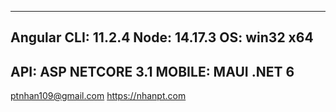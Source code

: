 -------------------------------
Angular CLI: 11.2.4
Node: 14.17.3
OS: win32 x64
-------------------------------
API: ASP NETCORE 3.1
MOBILE: MAUI .NET 6
-------------------------------
ptnhan109@gmail.com
https://nhanpt.com


